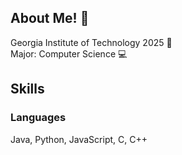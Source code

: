 ## About Me! 👋
Georgia Institute of Technology 2025 🐝  
Major: Computer Science 💻  

## Skills
### Languages
Java, Python, JavaScript, C, C++
<!--
To add:
- I'm curently working on
- check out my personal website
- resume
- linkedin
- short intro
- school
- grad year

| Langauge | Relevant Projects |
| ----------- | ----------- |
| Java | <ul><li>A</li><li>B</li><li>C</li></ul> |





**calvinc903/calvinc903** is a ✨ _special_ ✨ repository because its `README.md` (this file) appears on your GitHub profile.

Here are some ideas to get you started:

- 🔭 I’m currently working on ...
- 🌱 I’m currently learning ...
- 👯 I’m looking to collaborate on ...
- 🤔 I’m looking for help with ...
- 💬 Ask me about ...
- 📫 How to reach me: ...
- 😄 Pronouns: ...
- ⚡ Fun fact: ...
-->
